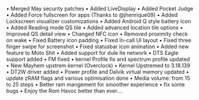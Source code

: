 • Merged May security patches
• Added LiveDisplay
• Added Pocket Judge
• Added Force fullscreen for apps
  (Thanks to @jhenrique09)
• Added Lockscreen visualizer customizations
• Added Android Q style battery icon
• Added Reading mode QS tile
• Added advanced location tile options
• Improved QS detail view
• Changed NFC icon
• Removed proximity check on wake
• Fixed Battery icon padding
• Fixed In-call UI layout
• Fixed three finger swipe for screenshot
• Fixed statusbar icon animation
• Added new feature to Moto Shit
• Added support for dule lte network
• DTS Eagle support added
• FM fixed
• kernel Profile fix and spectrum profile updated
• New Mayhem upstrem kernel (Overclock)
• Kernel Upstremed to 3.18.139
• DT2W driver added
• Power profile and Dalvik virtual memory updated
• update zRAM flags and various optimisation done
• Media volume: from 15 to 25 steps
• Better ram mangement for smoother experience
• fix some bugs
• Enjoy the Rom Havoc better than ever....
